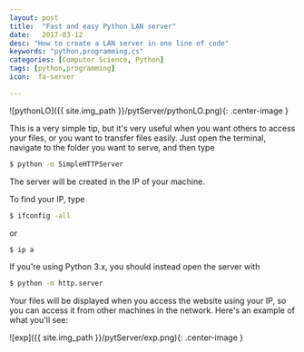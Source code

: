 ```yaml
---
layout: post
title:  "Fast and easy Python LAN server"
date:   2017-03-12
desc: "How to create a LAN server in one line of code"
keywords: "python,programming,cs"
categories: [Computer Science, Python]
tags: [python,programming]
icon:  fa-server

---
```

![pythonLO]({{ site.img_path }}/pytServer/pythonLO.png){: .center-image }


This is a very simple tip, but it's very useful when you want others to access your files, or you want to transfer files easily.
Just open the terminal, navigate to the folder you want to serve, and then type
~~~bash
$ python -m SimpleHTTPServer
~~~
The server will be created in the IP of your machine.

To find your IP, type
~~~bash
$ ifconfig -all
~~~
or
~~~bash
$ ip a
~~~

If you're using Python 3.x, you should instead open the server with
~~~bash
$ python -m http.server
~~~

Your files will be displayed when you access the website using your IP, so you can access it from other machines in the network. Here's an example of what you'll see:

![exp]({{ site.img_path }}/pytServer/exp.png){: .center-image }
